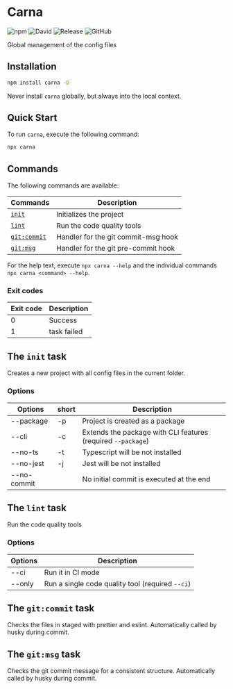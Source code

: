 # Carna

![npm](https://img.shields.io/npm/v/carna)
![David](https://img.shields.io/david/kettil/carna)
![Release](https://github.com/kettil/carna/workflows/Release/badge.svg)
![GitHub](https://img.shields.io/github/license/kettil/carna)

Global management of the config files

## Installation

```bash
npm install carna -D
```

Never install `carna` globally, but always into the local context.

## Quick Start

To run `carna`, execute the following command:

```bash
npx carna
```

## Commands

The following commands are available:

| Commands                            | Description                         |
| ----------------------------------- | ----------------------------------- |
| [`init`](#the-init-task)            | Initializes the project             |
| [`lint`](#the-lint-task)            | Run the code quality tools          |
| [`git:commit`](#the-gitcommit-task) | Handler for the git commit-msg hook |
| [`git:msg`](#the-gitmsg-task)       | Handler for the git pre-commit hook |

For the help text, execute `npx carna --help` and the individual commands `npx carna <command> --help`.

### Exit codes

| Exit code | Description |
| --------- | ----------- |
| 0         | Success     |
| 1         | task failed |

## The `init` task

Creates a new project with all config files in the current folder.

### Options

| Options     | short | Description                                                  |
| ----------- | ----- | ------------------------------------------------------------ |
| --package   | -p    | Project is created as a package                              |
| --cli       | -c    | Extends the package with CLI features (required `--package`) |
| --no-ts     | -t    | Typescript will be not installed                             |
| --no-jest   | -j    | Jest will be not installed                                   |
| --no-commit |       | No initial commit is executed at the end                     |

## The `lint` task

Run the code quality tools

### Options

| Options | Description                                      |
| ------- | ------------------------------------------------ |
| --ci    | Run it in CI mode                                |
| --only  | Run a single code quality tool (required `--ci`) |

## The `git:commit` task

Checks the files in staged with prettier and eslint.
Automatically called by husky during commit.

## The `git:msg` task

Checks the git commit message for a consistent structure.
Automatically called by husky during commit.

